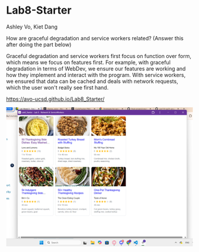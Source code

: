 # Lab8-Starter
Ashley Vo, Kiet Dang

How are graceful degradation and service workers related? (Answer this after doing the part below)

Graceful degradation and service workers first focus on function over form, which means we focus on features first. For example, with graceful degradation in terms of WebDev, we ensure our features are working and how they implement and interact with the program. With service workers, we ensured that data can be cached and deals with network requests, which the user won't really see first hand.

https://avo-ucsd.github.io/Lab8_Starter/

![Progressive Web App demo](pwa.png)
